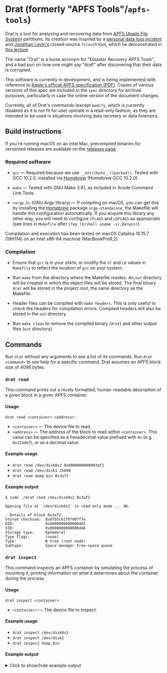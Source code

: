 # Drat (formerly "APFS Tools"/`apfs-tools`)

Drat is a tool for analysing and recovering data from [APFS (Apple File System)](https://en.wikipedia.org/wiki/Apple_File_System)
partitions. Its creation was inspired by a [personal data loss incident](https://apple.stackexchange.com/questions/373718)
and [Jonathan Levin's](https://twitter.com/Morpheus______) closed-source
`fsleuth` tool, which he demonstrated in [this lecture](http://docs.macsysadmin.se/2018/video/Day4Session2.mp4).

The name "Drat" is a loose acronym for "Disaster Recovery APFS Tools", and a bad
pun on how one might say "drat!" after discovering that their data is corrupted.

This software is currently in development, and is being implemented with reference
to [Apple's official APFS specification (PDF)](https://developer.apple.com/support/downloads/Apple-File-System-Reference.pdf).
Copies of various versions of this spec are included in the `spec` directory for
archival purposes, particularly in case the online version of the document changes.

Currently, all of Drat's commands (except `modify`, which is currently disabled
as it is not fit for use) operate in a read-only fashion, as they are intended
to be used in situations involving data recovery or data forensics.

## Build instructions

If you're running macOS on an Intel Mac, precompiled binaries for versioned
releases are available on the [releases page](https://github.com/jivanpal/drat/releases).

### Required software

- `gcc` — Required because we use `__attribute__((packed))`. Tested with
  GCC 10.2.0, installed via [Homebrew](https://brew.sh) (Homebrew GCC 10.2.0).

- `make` — Tested with GNU Make 3.81, as included in Xcode Command Line Tools.

- `<argp.h>` (GNU Argp library) — If compiling on macOS, you can get this by
  installing the [Homebrew](https://brew.sh) package `argp-standalone`; the
  Makefile will handle this configuration automatically. If you acquire this
  library any other way, you will need to configure `CFLAGS` and `LDFLAGS` as
  appropriate (see lines in `Makefile` after `ifeq ($(shell uname -s),Darwin)`).

Compilation and execution has been tested on macOS Catalina 10.15.7 (19H114) on
an Intel x86-64 machine (MacBookPro9,2).

### Compilation

- Ensure that `gcc` is in your `$PATH`, or modify the `CC` and `LD` values in 
  `Makefile` to reflect the location of `gcc` on your system.
  
- Run `make` from the directory where the Makefile resides. An `out` directory
  will be created in which the object files will be stored. The final binary
  `drat` will be stored in the project root, the same directory as the Makefile.

- Header files can be compiled with `make headers`. This is only useful to check
  the headers for compilation errors. Compiled headers will also be stored in
  the `out` directory.

- Run `make clean` to remove the compiled binary (`drat`) and other output files
  (`out` directory).

## Commands

Run `drat` without any arguments to see a list of its commands.
Run `drat <command>` to see help for a specific command.
Drat assumes an APFS block size of 4096 bytes.

### `drat read`

This command prints out a nicely formatted, human-readable description of a
given block in a given APFS container.

#### Usage

`drat read <container> <address>`
- `<container>` — The device file to read.
- `<address>` — The address of the block to read within `<container>`.
    This value can be specified as a hexadecimal value prefixed with `0x`
    (e.g. `0x123def`), or as a decimal value.

#### Example usage

- `drat read /dev/disk0s2 0x0000000000003af2`
- `drat read /dev/disk1 15090`
- `drat read dump.bin 0x3af2`

#### Example output

```
$ sudo ./drat read /dev/disk0s2 0x3af2

Opening file at `/dev/disk0s2` in read-only mode ... OK.

- Details of block 0x3af2:
Stored checksum:  0x8fb5c6176f907f7e
OID:              0x0000000000000403
XID:              0x000000000000bd46
Storage type:     Ephemeral
Type flags:       (none)
Type:             B-tree (root node)
Subtype:          Space manager free-space queue
```

### `drat inspect`

This command inspects an APFS container by simulating the process of mounting
it, printing information on what it determines about the container during the
process.

#### Usage

`drat inspect <container>`
- `<container>` — The device file to inspect.

#### Example usage

- `drat inspect /dev/disk0s2`
- `drat inspect /dev/disk1`
- `drat inspect dump.bin`

#### Example output

<details>
<summary>Click to show/hide example output</summary>

```
$ sudo ./drat inspect /dev/disk2s2

Opening file at `/dev/disk2s2` in read-only mode ... OK.
Simulating a mount of the APFS container.
Validating checksum of block 0x0 ... OK.

Details of block 0x0:
--------------------------------------------------------------------------------
Stored checksum:    0xe25ef5e409032d45
OID:                0x1
XID:                0x1bca24
Storage type:       Ephemeral
Type flags:         (none)
Type:               Container superblock
Subtype:            (none/invalid)
Magic string:       NXSB
Block size:         4096 bytes
Block count:        117161676
Supported features:
- No feature flags are set.
Supported read-only compatible features:
- No read-only compatible feature flags are set.
Backward-incompatible features:
- No backward-incompatible feature flags are set.
UUID:       0x07531d831bda8f8c9944ee600d55fd37
Next OID:                       0x28709a
Next XID:                       0x1bca25
Space manager Ephemeral OID:    0x87d46
Object map Physical OID:        0xcfc19
Reaper Ephemeral OID:           0x401
Other flags:
- No other flags are set.
--------------------------------------------------------------------------------

Locating the checkpoint descriptor area:
- Its length is 280 blocks.
- It is contiguous.
- The address of its first block is 0x3629fe4.
Loading the checkpoint descriptor area into memory ... OK.
Locating the most recent well-formed container superblock in the checkpoint descriptor area:
- It lies at index 271 within the checkpoint descriptor area.

Details of this container superblock:
--------------------------------------------------------------------------------
Stored checksum:    0xe25eecc609033666
OID:                0x1
XID:                0x1bca24
Storage type:       Ephemeral
Type flags:         (none)
Type:               Container superblock
Subtype:            (none/invalid)
Magic string:       NXSB
Block size:         4096 bytes
Block count:        117161676
Supported features:
- No feature flags are set.
Supported read-only compatible features:
- No read-only compatible feature flags are set.
Backward-incompatible features:
- No backward-incompatible feature flags are set.
UUID:       0x07531d831bda8f8c9944ee600d55fd37
Next OID:                       0x28709a
Next XID:                       0x1bca25
Space manager Ephemeral OID:    0x87d46
Object map Physical OID:        0xcfc19
Reaper Ephemeral OID:           0x401
Other flags:
- No other flags are set.
--------------------------------------------------------------------------------
- The corresponding checkpoint starts at index 270 within the checkpoint descriptor area, and spans 2 blocks.

Loading the corresponding checkpoint ... OK.

Details of each block in this checkpoint:
--------------------------------------------------------------------------------
Stored checksum:    0xe63bc1554547b687
OID:                0x362a0f2
XID:                0x1bca24
Storage type:       Physical
Type flags:         (none)
Type:               Checkpoint map
Subtype:            (none/invalid)
Flags:
- Last checkpoint-mapping block in the corresponding checkpoint.
Number of mappings: 5
--------------------------------------------------------------------------------
Stored checksum:    0xe25eecc609033666
OID:                0x1
XID:                0x1bca24
Storage type:       Ephemeral
Type flags:         (none)
Type:               Container superblock
Subtype:            (none/invalid)
Magic string:       NXSB
Block size:         4096 bytes
Block count:        117161676
Supported features:
- No feature flags are set.
Supported read-only compatible features:
- No read-only compatible feature flags are set.
Backward-incompatible features:
- No backward-incompatible feature flags are set.
UUID:       0x07531d831bda8f8c9944ee600d55fd37
Next OID:                       0x28709a
Next XID:                       0x1bca25
Space manager Ephemeral OID:    0x87d46
Object map Physical OID:        0xcfc19
Reaper Ephemeral OID:           0x401
Other flags:
- No other flags are set.
--------------------------------------------------------------------------------

Details of each checkpoint-mapping in this checkpoint:
--------------------------------------------------------------------------------
Ephemeral OID:                      0x87d46
Logical block address on disk:      0x3624379
Object type:                        Space manager
Object subtype:                     (none/invalid)
Object size:                        4096 bytes
Associated volume OID (virtual):    0x0
--------------------------------------------------------------------------------
Ephemeral OID:                      0x87d47
Logical block address on disk:      0x362437a
Object type:                        B-tree (root node)
Object subtype:                     Space manager free-space queue
Object size:                        4096 bytes
Associated volume OID (virtual):    0x0
--------------------------------------------------------------------------------
Ephemeral OID:                      0x405
Logical block address on disk:      0x362437b
Object type:                        B-tree (root node)
Object subtype:                     Space manager free-space queue
Object size:                        4096 bytes
Associated volume OID (virtual):    0x0
--------------------------------------------------------------------------------
Ephemeral OID:                      0x401
Logical block address on disk:      0x362437c
Object type:                        Container reaper
Object subtype:                     (none/invalid)
Object size:                        4096 bytes
Associated volume OID (virtual):    0x0
--------------------------------------------------------------------------------
Ephemeral OID:                      0x178c0
Logical block address on disk:      0x362437d
Object type:                        Container reaper list
Object subtype:                     (none/invalid)
Object size:                        4096 bytes
Associated volume OID (virtual):    0x0
--------------------------------------------------------------------------------
- There are 5 checkpoint-mappings in this checkpoint.

Reading the Ephemeral objects used by this checkpoint ... OK.
Validating the Ephemeral objects ... OK.

Details of the Ephemeral objects:
--------------------------------------------------------------------------------
Stored checksum:    0x25850498fb2a64c7
OID:                0x87d46
XID:                0x1bca24
Storage type:       Ephemeral
Type flags:         (none)
Type:               Space manager
Subtype:            (none/invalid)
--------------------------------------------------------------------------------
Stored checksum:    0x5d65ceccea5e5cca
OID:                0x87d47
XID:                0x1bca24
Storage type:       Ephemeral
Type flags:         (none)
Type:               B-tree (root node)
Subtype:            Space manager free-space queue
--------------------------------------------------------------------------------
Stored checksum:    0x6b1aa7c5bd428590
OID:                0x405
XID:                0x1bca24
Storage type:       Ephemeral
Type flags:         (none)
Type:               B-tree (root node)
Subtype:            Space manager free-space queue
--------------------------------------------------------------------------------
Stored checksum:    0xfaf5a52944eb7745
OID:                0x401
XID:                0x1bca24
Storage type:       Ephemeral
Type flags:         (none)
Type:               Container reaper
Subtype:            (none/invalid)
--------------------------------------------------------------------------------
Stored checksum:    0x5f93fce79faa616f
OID:                0x178c0
XID:                0x1bca24
Storage type:       Ephemeral
Type flags:         (none)
Type:               Container reaper list
Subtype:            (none/invalid)
--------------------------------------------------------------------------------

The container superblock states that the container object map has Physical OID 0xcfc19.
Loading the container object map ... OK.
Validating the container object map ... OK.

Details of the container object map:
--------------------------------------------------------------------------------
Stored checksum:    0x1602d10c29c764ec
OID:                0xcfc19
XID:                0x1bca24
Storage type:       Physical
Type flags:         (none)
Type:               Object map
Subtype:            (none/invalid)
Flags:
- No snapshot support
Object mappings tree:
- Storage type:         Physical
- Type flags:           (none)
- Type:                 B-tree (root node)
- Object ID:            0xd03ba
Snapshots tree:
- Storage type:         Physical
- Type flags:           (none)
- Type:                 B-tree (root node)
- Object ID:            0x0
- Number of snapshots:  0 snapshots
- Latest snapshot XID:  0x0
In-progress revert:
- Minimum XID:          0x0
- Maximum XID:          0x0
--------------------------------------------------------------------------------

Reading the root node of the container object map B-tree ... OK.
Validating the root node of the container object map B-tree ... OK.

Details of the container object map B-tree:
--------------------------------------------------------------------------------
Stored checksum:    0xccda4948e1be42ff
OID:                0xd03ba
XID:                0x1bca24
Storage type:       Physical
Type flags:         (none)
Type:               B-tree (root node)
Subtype:            Object map
Flags:                          Root node, Leaf node, Fixed size for keys and values
Number of child levels:         0
Number of keys in this node:    4
Location of table of contents:
- Offset from start of node data area:  0x0 = 0
- Length (bytes):                       0x1c0 = 448
Location of key–value shared free space:
- Offset from start of keys area:       0x50 = 80
- Length (bytes):                       0xd40 = 3392

Info relating to the entire B-tree:
- Flags:
  - This B-tree is currently undergoing a series of sequential inserts --- optimise operations if possible
  - Child nodes are referred to using Physical OIDs
- Node size:                4096 bytes
- Key size:                 16 bytes
- Value size:               16 bytes

- Length of longest key:    16 bytes
- Length of longest value:  16 bytes
- Number of keys:           4
- Number of nodes:          1
--------------------------------------------------------------------------------

The container superblock lists 4 APFS volumes, whose superblocks have the following Virtual OIDs:
- 0x402
- 0x408
- 0x40a
- 0xa2cd

Reading the APFS volume superblocks ... OK.
Validating the APFS volume superblocks ... OK.

Details of these volume superblocks:
--------------------------------------------------------------------------------
Stored checksum:    0xb5b1a8822f1d487c
OID:                0x402
XID:                0x1bca24
Storage type:       Virtual
Type flags:         (none)
Type:               APFS volume
Subtype:            (none/invalid)

Magic string:                           APSB
Index within container volume array:    0

Volume name:        ### macOS ###

Flags:
- Volume is unencrypted.
Supported features:
- This volume has hardlink map records.
Supported read-only compatible features:
- No read-only compatible volume feature flags are set.
Backward-incompatible features:
- Filenames on this volume are case-insensitive.
Roles:
- This volume has no defined roles

Last unmount time:                  Mon Oct 28 00:39:51 2019
Last modification time:             Mon Oct 28 00:39:51 2019

Reserved blocks:                    0 blocks
Block quota:                        0 blocks
Allocated blocks:                   95004267 blocks

Volume object map Physical OID:     0xd0c91

Root tree info:
- Physical OID:     0x404
- Storage type:     Virtual
- Type flags:       (none)
- Object type:      B-tree (root node)

Extent-reference tree info:
- Physical OID:     0xcfbc1
- Storage type:     Physical
- Type flags:       (none)
- Object type:      B-tree (root node)

Snapshot metadata tree info:
- Physical OID:     0xd19b3
- Storage type:     Physical
- Type flags:       (none)
- Object type:      B-tree (root node)

On next mount, revert to:
- snapshot with this XID:                           0x0
- APFS volume superblock with this Physical OID:    0x0

Next file-system object ID that will be assigned:   0xb7b2d2
Next document ID that will be assigned:             0x39

Number of:

- regular files:                818284
- directories:                  149371
- symbolic links:               33513
- other file-system objects:    259

- snapshots:                    0
- block allocations ever made:  527393597
- block liberations ever made:  432520964

UUID:   0x6e8c1b74febf029f874ce36cbf63236e
--------------------------------------------------------------------------------
Stored checksum:    0x89a5ff1f4028c3dc
OID:                0x408
XID:                0x1ac206
Storage type:       Virtual
Type flags:         (none)
Type:               APFS volume
Subtype:            (none/invalid)

Magic string:                           APSB
Index within container volume array:    1

Volume name:        ### Preboot ###

Flags:
- Volume is unencrypted.
Supported features:
- This volume has hardlink map records.
Supported read-only compatible features:
- No read-only compatible volume feature flags are set.
Backward-incompatible features:
- Filenames on this volume are case-insensitive.
Roles:
- Preboot volume (contains files needed to boot from an encrypted volumes)

Last unmount time:                  Thu Jan  1 01:00:00 1970
Last modification time:             Tue Oct  1 22:09:26 2019

Reserved blocks:                    0 blocks
Block quota:                        0 blocks
Allocated blocks:                   5774 blocks

Volume object map Physical OID:     0xdfec2

Root tree info:
- Physical OID:     0x409
- Storage type:     Virtual
- Type flags:       (none)
- Object type:      B-tree (root node)

Extent-reference tree info:
- Physical OID:     0xd0dc1
- Storage type:     Physical
- Type flags:       (none)
- Object type:      B-tree (root node)

Snapshot metadata tree info:
- Physical OID:     0xd047a
- Storage type:     Physical
- Type flags:       (none)
- Object type:      B-tree (root node)

On next mount, revert to:
- snapshot with this XID:                           0x0
- APFS volume superblock with this Physical OID:    0x0

Next file-system object ID that will be assigned:   0x66d
Next document ID that will be assigned:             0x3

Number of:

- regular files:                85
- directories:                  19
- symbolic links:               0
- other file-system objects:    0

- snapshots:                    0
- block allocations ever made:  340093
- block liberations ever made:  334334

UUID:   0x4c6f78180f2d3fa5654347f662a09011
--------------------------------------------------------------------------------
Stored checksum:    0xcd5302d537353713
OID:                0x40a
XID:                0x1bc8be
Storage type:       Virtual
Type flags:         (none)
Type:               APFS volume
Subtype:            (none/invalid)

Magic string:                           APSB
Index within container volume array:    2

Volume name:        ### Recovery ###

Flags:
- Volume is unencrypted.
Supported features:
- This volume has hardlink map records.
Supported read-only compatible features:
- No read-only compatible volume feature flags are set.
Backward-incompatible features:
- Filenames on this volume are case-insensitive.
Roles:
- Recovery volume (contains a recovery system)

Last unmount time:                  Thu Jan  1 01:00:00 1970
Last modification time:             Sun Oct  6 22:32:29 2019

Reserved blocks:                    0 blocks
Block quota:                        0 blocks
Allocated blocks:                   123872 blocks

Volume object map Physical OID:     0xd01da

Root tree info:
- Physical OID:     0x40b
- Storage type:     Virtual
- Type flags:       (none)
- Object type:      B-tree (root node)

Extent-reference tree info:
- Physical OID:     0xd142f
- Storage type:     Physical
- Type flags:       (none)
- Object type:      B-tree (root node)

Snapshot metadata tree info:
- Physical OID:     0xd04ed
- Storage type:     Physical
- Type flags:       (none)
- Object type:      B-tree (root node)

On next mount, revert to:
- snapshot with this XID:                           0x0
- APFS volume superblock with this Physical OID:    0x0

Next file-system object ID that will be assigned:   0xc6
Next document ID that will be assigned:             0x3

Number of:

- regular files:                29
- directories:                  3
- symbolic links:               0
- other file-system objects:    0

- snapshots:                    0
- block allocations ever made:  873153
- block liberations ever made:  749291

UUID:   0x4c9d52dcc5ca25ad34422a50db9597fd
--------------------------------------------------------------------------------
Stored checksum:    0xa040ad7c9b0dcaef
OID:                0xa2cd
XID:                0x1bca08
Storage type:       Virtual
Type flags:         (none)
Type:               APFS volume
Subtype:            (none/invalid)

Magic string:                           APSB
Index within container volume array:    3

Volume name:        ### VM ###

Flags:
- Volume is unencrypted.
Supported features:
- This volume has hardlink map records.
Supported read-only compatible features:
- No read-only compatible volume feature flags are set.
Backward-incompatible features:
- Filenames on this volume are case-insensitive.
Roles:
- Swap volume (used as swap space for virtual memory)

Last unmount time:                  Thu Jan  1 01:00:00 1970
Last modification time:             Sun Oct  6 22:59:23 2019

Reserved blocks:                    0 blocks
Block quota:                        0 blocks
Allocated blocks:                   786438 blocks

Volume object map Physical OID:     0xd607d

Root tree info:
- Physical OID:     0xa2ce
- Storage type:     Virtual
- Type flags:       (none)
- Object type:      B-tree (root node)

Extent-reference tree info:
- Physical OID:     0xd2365
- Storage type:     Physical
- Type flags:       (none)
- Object type:      B-tree (root node)

Snapshot metadata tree info:
- Physical OID:     0xd053e
- Storage type:     Physical
- Type flags:       (none)
- Object type:      B-tree (root node)

On next mount, revert to:
- snapshot with this XID:                           0x0
- APFS volume superblock with this Physical OID:    0x0

Next file-system object ID that will be assigned:   0x251
Next document ID that will be assigned:             0x3

Number of:

- regular files:                3
- directories:                  0
- symbolic links:               0
- other file-system objects:    0

- snapshots:                    0
- block allocations ever made:  130023424
- block liberations ever made:  129236992

UUID:   0x63c4ccbb1c4f6685084c983199a4a324
--------------------------------------------------------------------------------
END: All done.
```
</details>
